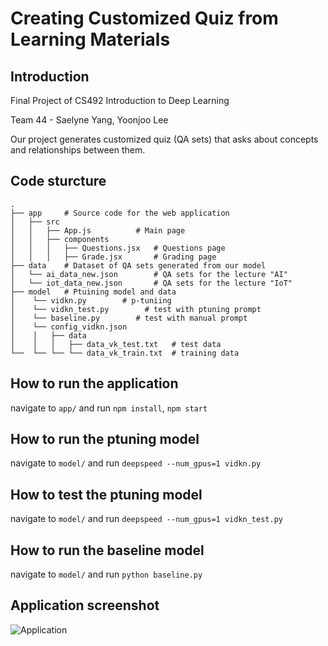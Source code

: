 # Creating Customized Quiz from Learning Materials

## Introduction

Final Project of CS492 Introduction to Deep Learning

Team 44 - Saelyne Yang, Yoonjoo Lee

Our project generates customized quiz (QA sets) that asks about concepts and relationships between them.

## Code sturcture

    .
    ├── app     # Source code for the web application
    │   ├── src
    │   │   ├── App.js          # Main page
    │   │   ├── components
    │   │   │   ├── Questions.jsx   # Questions page
    │   │   │   ├── Grade.jsx       # Grading page
    ├── data    # Dataset of QA sets generated from our model
    │   └── ai_data_new.json        # QA sets for the lecture "AI"
    │   └── iot_data_new.json       # QA sets for the lecture "IoT"
    ├── model   # Ptuining model and data
    │    └── vidkn.py        # p-tuniing 
    │    └── vidkn_test.py        # test with ptuning prompt
    │    └── baseline.py        # test with manual prompt
    │    └── config_vidkn.json        
    │    │   ├── data
    │    │   │   ├── data_vk_test.txt   # test data
    └──  └── └── └── data_vk_train.txt  # training data

    

## How to run the application

navigate to `app/` and run `npm install`, `npm start`

## How to run the ptuning model
navigate to `model/` and run `deepspeed --num_gpus=1 vidkn.py`

## How to test the ptuning model
navigate to `model/` and run `deepspeed --num_gpus=1 vidkn_test.py`

## How to run the baseline model
navigate to `model/` and run `python baseline.py`

## Application screenshot

![Application](./main.png)

